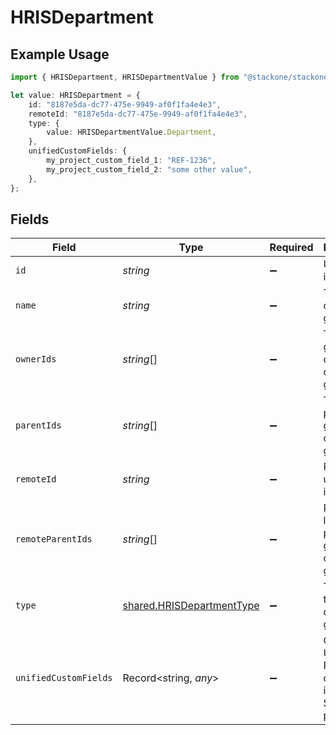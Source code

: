 # HRISDepartment

## Example Usage

```typescript
import { HRISDepartment, HRISDepartmentValue } from "@stackone/stackone-client-ts/sdk/models/shared";

let value: HRISDepartment = {
    id: "8187e5da-dc77-475e-9949-af0f1fa4e4e3",
    remoteId: "8187e5da-dc77-475e-9949-af0f1fa4e4e3",
    type: {
        value: HRISDepartmentValue.Department,
    },
    unifiedCustomFields: {
        my_project_custom_field_1: "REF-1236",
        my_project_custom_field_2: "some other value",
    },
};
```

## Fields

| Field                                                                                        | Type                                                                                         | Required                                                                                     | Description                                                                                  | Example                                                                                      |
| -------------------------------------------------------------------------------------------- | -------------------------------------------------------------------------------------------- | -------------------------------------------------------------------------------------------- | -------------------------------------------------------------------------------------------- | -------------------------------------------------------------------------------------------- |
| `id`                                                                                         | *string*                                                                                     | :heavy_minus_sign:                                                                           | Unique identifier                                                                            | 8187e5da-dc77-475e-9949-af0f1fa4e4e3                                                         |
| `name`                                                                                       | *string*                                                                                     | :heavy_minus_sign:                                                                           | The name of the group                                                                        |                                                                                              |
| `ownerIds`                                                                                   | *string*[]                                                                                   | :heavy_minus_sign:                                                                           | The list of group owner ids of the given group                                               |                                                                                              |
| `parentIds`                                                                                  | *string*[]                                                                                   | :heavy_minus_sign:                                                                           | The list of parent group ids of the given group                                              |                                                                                              |
| `remoteId`                                                                                   | *string*                                                                                     | :heavy_minus_sign:                                                                           | Provider's unique identifier                                                                 | 8187e5da-dc77-475e-9949-af0f1fa4e4e3                                                         |
| `remoteParentIds`                                                                            | *string*[]                                                                                   | :heavy_minus_sign:                                                                           | Provider's list of parent group ids of the given group                                       |                                                                                              |
| `type`                                                                                       | [shared.HRISDepartmentType](../../../sdk/models/shared/hrisdepartmenttype.md)                | :heavy_minus_sign:                                                                           | The type of the department group                                                             | department                                                                                   |
| `unifiedCustomFields`                                                                        | Record<string, *any*>                                                                        | :heavy_minus_sign:                                                                           | Custom Unified Fields configured in your StackOne project                                    | {<br/>"my_project_custom_field_1": "REF-1236",<br/>"my_project_custom_field_2": "some other value"<br/>} |